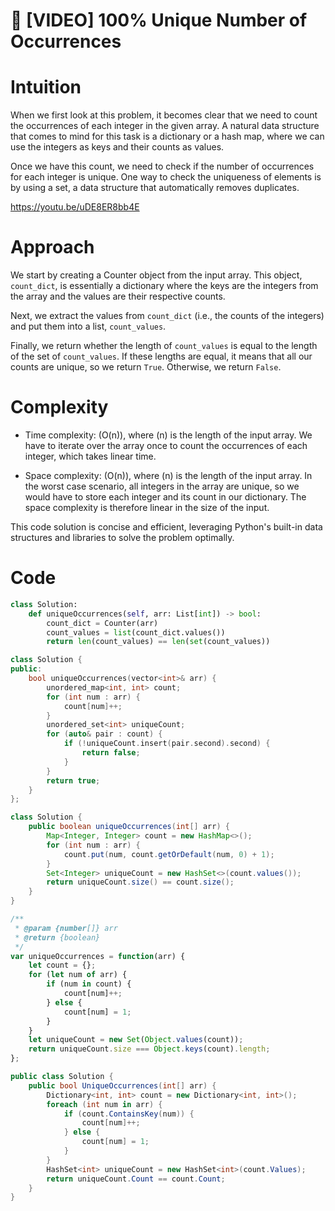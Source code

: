 # 🧮 [VIDEO] 100% Unique Number of Occurrences 

# Intuition
When we first look at this problem, it becomes clear that we need to count the occurrences of each integer in the given array. A natural data structure that comes to mind for this task is a dictionary or a hash map, where we can use the integers as keys and their counts as values.

Once we have this count, we need to check if the number of occurrences for each integer is unique. One way to check the uniqueness of elements is by using a set, a data structure that automatically removes duplicates. 

https://youtu.be/uDE8ER8bb4E

# Approach
We start by creating a Counter object from the input array. This object, `count_dict`, is essentially a dictionary where the keys are the integers from the array and the values are their respective counts. 

Next, we extract the values from `count_dict` (i.e., the counts of the integers) and put them into a list, `count_values`.

Finally, we return whether the length of `count_values` is equal to the length of the set of `count_values`. If these lengths are equal, it means that all our counts are unique, so we return `True`. Otherwise, we return `False`.

# Complexity
- Time complexity: \(O(n)\), where \(n\) is the length of the input array. We have to iterate over the array once to count the occurrences of each integer, which takes linear time. 

- Space complexity: \(O(n)\), where \(n\) is the length of the input array. In the worst case scenario, all integers in the array are unique, so we would have to store each integer and its count in our dictionary. The space complexity is therefore linear in the size of the input.

This code solution is concise and efficient, leveraging Python's built-in data structures and libraries to solve the problem optimally.

# Code
``` Python []
class Solution:
    def uniqueOccurrences(self, arr: List[int]) -> bool:
        count_dict = Counter(arr)
        count_values = list(count_dict.values())
        return len(count_values) == len(set(count_values))
```
``` C++ []
class Solution {
public:
    bool uniqueOccurrences(vector<int>& arr) {
        unordered_map<int, int> count;
        for (int num : arr) {
            count[num]++;
        }
        unordered_set<int> uniqueCount;
        for (auto& pair : count) {
            if (!uniqueCount.insert(pair.second).second) {
                return false;
            }
        }
        return true;
    }
};
```
``` Java []
class Solution {
    public boolean uniqueOccurrences(int[] arr) {
        Map<Integer, Integer> count = new HashMap<>();
        for (int num : arr) {
            count.put(num, count.getOrDefault(num, 0) + 1);
        }
        Set<Integer> uniqueCount = new HashSet<>(count.values());
        return uniqueCount.size() == count.size();
    }
}
```
``` JavaScript []
/**
 * @param {number[]} arr
 * @return {boolean}
 */
var uniqueOccurrences = function(arr) {
    let count = {};
    for (let num of arr) {
        if (num in count) {
            count[num]++;
        } else {
            count[num] = 1;
        }
    }
    let uniqueCount = new Set(Object.values(count));
    return uniqueCount.size === Object.keys(count).length;    
};
```
``` C# []
public class Solution {
    public bool UniqueOccurrences(int[] arr) {
        Dictionary<int, int> count = new Dictionary<int, int>();
        foreach (int num in arr) {
            if (count.ContainsKey(num)) {
                count[num]++;
            } else {
                count[num] = 1;
            }
        }
        HashSet<int> uniqueCount = new HashSet<int>(count.Values);
        return uniqueCount.Count == count.Count;
    }
}
```

